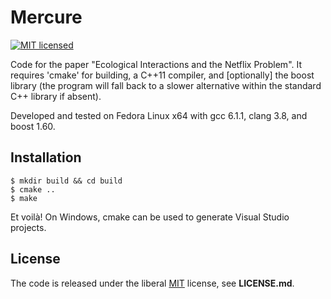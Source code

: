 # Mercure
[![MIT licensed](https://img.shields.io/badge/license-MIT-blue.svg)](https://raw.githubusercontent.com/PhDP/Mercure/master/LICENSE.md)

Code for the paper "Ecological Interactions and the Netflix Problem". 
It requires 'cmake' for building, a C++11 compiler, and [optionally] the boost
library (the program will fall back to a slower alternative within the standard
C++ library if absent).

Developed and tested on Fedora Linux x64 with gcc 6.1.1, clang 3.8, and boost 1.60.

## Installation

    $ mkdir build && cd build
    $ cmake ..
    $ make

Et voilà! On Windows, cmake can be used to generate Visual Studio projects.

## License

The code is released under the liberal
[MIT](http://opensource.org/licenses/MIT) license, see **LICENSE.md**.
